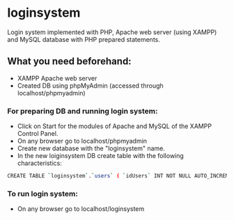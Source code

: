 ﻿# loginsystem
Login system implemented with PHP, Apache web server (using XAMPP) and MySQL database with PHP prepared statements. 

## What you need beforehand:
* XAMPP Apache web server
* Created DB using phpMyAdmin (accessed through localhost/phpmyadmin)

### For preparing DB and running login system:
* Click on Start for the modules of Apache and MySQL of the XAMPP Control Panel.
* On any browser go to localhost/phpmyadmin
* Create new database with the "loginsystem" name.
* In the new loiginsystem DB create table with the following characteristics:

```bash
CREATE TABLE `loginsystem`.`users` ( `idUsers` INT NOT NULL AUTO_INCREMENT , `uidUsers` VARCHAR NOT NULL , `emailUsers` VARCHAR NOT NULL , `pwdUsers` VARCHAR NOT NULL , PRIMARY KEY (`idUsers`)) ENGINE = InnoDB;
```

### To run login system:

* On any browser go to localhost/loginsystem

